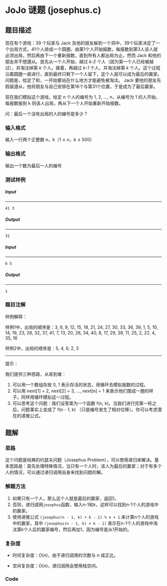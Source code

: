 # JoJo 谜题 (josephus.c)

## 题目描述

现在有个游戏：39 个玩家与 Jack 及他的朋友躲到一个洞中，39个玩家决定了一个出局方式，41个人排成一个圆圈，由第1个人开始报数，每报数到第3人该人就必须出局，然后再由下一个重新报数，直到所有人都出局为止。然而 Jack 和他的朋友并不想遵从。首先从一个人开始，越过 *k-2* 个人（因为第一个人已经被越过），并淘汰掉第 *k* 个人。接着，再越过 *k-1* 个人，并淘汰掉第 *k* 个人。这个过程沿着圆圈一直进行，直到最终只剩下一个人留下，这个人就可以成为最后的赢家。问题是，给定了和，一开始要站在什么地方才能避免被淘汰。 Jack 要他的朋友先假装遵从，他将朋友与自己安排在第16个与第31个位置，于是成为了最后赢家。

现在我们模拟这个游戏，给定 n 个人的编号为 1, 2, ..., n，从编号为 1 的人开始，每报数报到 k 则该人出局，再从下一个人开始重新开始报数。

问：最后一个没有出局的人的编号是多少？

### 输入格式

输入一行两个正整数 n，k（$1 \leq n，k \leq 500$）

### 输出格式

输出一个数为最后一人的编号

### 测试样例

##### Input

------

```
41 3
```

##### Output

------

```
31
```

##### Input

------

```
6 5
```

##### Output

------

```
1
```

### 题目注解

样例解释：

样例1中，出局的顺序是：3, 6, 9, 12, 15, 18, 21, 24, 27, 30, 33, 36, 39, 1, 5, 10, 14, 19, 23, 28, 32, 37, 41, 7, 13, 20, 26, 34, 40, 8, 17, 29, 38, 11, 25, 2, 22, 4, 35, 16

样例2中，出局的顺序是：5, 4, 6, 2, 3

------

提示：

我们提供三种思路，从易到难：

1. 可以用一个数组存放 0, 1 表示存活的状态，用循环去模拟报数的过程。
2. 可以用 next[1] = 2, next[2] = 3, ..., next[n] = 1 来表示他们围成一圈的样子。同样用循环模拟这一过程。
3. 可以思考这个问题：我们设答案为一个函数 f(n, k)。当我们进行完第一轮之后，问题事实上变成了 f(n - 1, k) （只是编号发生了相对位移）。你可以考虑潜在的递推公式。

## 题解

### 思路

这个问题是经典的约瑟夫问题（Josephus Problem），可以使用递归来解决。基本思路是：首先处理特殊情况，当只有一个人时，该人为最后的赢家；对于有多个人的情况，可以通过递归调用自身来找到问题的解。

### 解题方法

1. 如果只有一个人，那么这个人就是最后的赢家，返回1。
2. 否则，递归调用`josephus`函数，输入n-1和k，这样可以找到n-1个人的游戏中的赢家。
3. 使用递推公式 `(josephus(n - 1, k) + k - 1) % n + 1` 来计算n个人的游戏中的赢家，其中 `(josephus(n - 1, k) + k - 1)` 表示在n-1个人的游戏中淘汰第k个人后的赢家编号，然后再加1，因为编号是从1开始的。

### 复杂度

- 时间复杂度：$O(n)$，由于递归调用的次数与 n 成正比。

- 空间复杂度：$O(n)$，递归调用会使用栈空间。

### Code

```c

```

